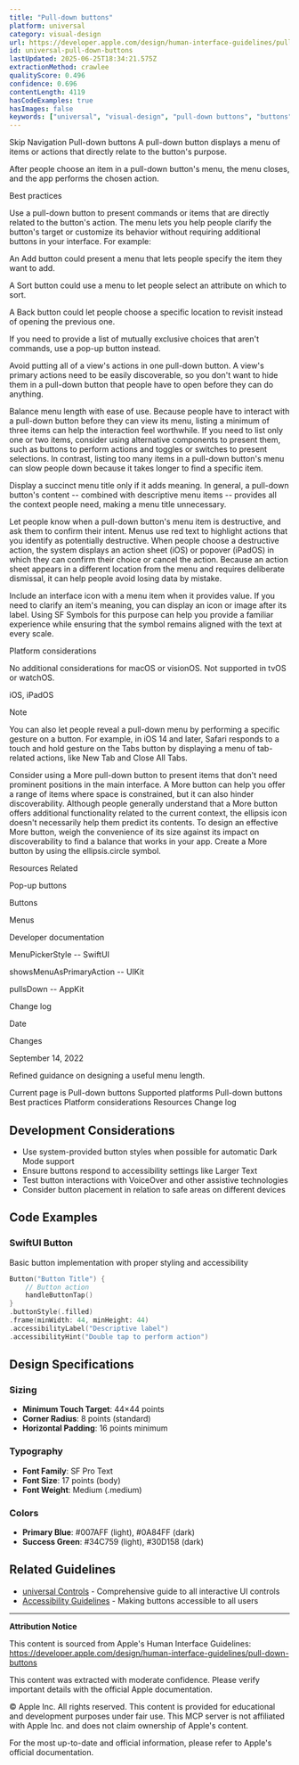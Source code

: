 ```yaml
---
title: "Pull-down buttons"
platform: universal
category: visual-design
url: https://developer.apple.com/design/human-interface-guidelines/pull-down-buttons
id: universal-pull-down-buttons
lastUpdated: 2025-06-25T18:34:21.575Z
extractionMethod: crawlee
qualityScore: 0.496
confidence: 0.696
contentLength: 4119
hasCodeExamples: true
hasImages: false
keywords: ["universal", "visual-design", "pull-down buttons", "buttons", "design", "interface", "navigation", "selection", "system", "ios"]
---
```

Skip Navigation
Pull-down buttons
A pull-down button displays a menu of items or actions that directly relate to the button's purpose.

After people choose an item in a pull-down button's menu, the menu closes, and the app performs the chosen action.

Best practices

Use a pull-down button to present commands or items that are directly related to the button's action. The menu lets you help people clarify the button's target or customize its behavior without requiring additional buttons in your interface. For example:

An Add button could present a menu that lets people specify the item they want to add.

A Sort button could use a menu to let people select an attribute on which to sort.

A Back button could let people choose a specific location to revisit instead of opening the previous one.

If you need to provide a list of mutually exclusive choices that aren't commands, use a pop-up button instead.

Avoid putting all of a view's actions in one pull-down button. A view's primary actions need to be easily discoverable, so you don't want to hide them in a pull-down button that people have to open before they can do anything.

Balance menu length with ease of use. Because people have to interact with a pull-down button before they can view its menu, listing a minimum of three items can help the interaction feel worthwhile. If you need to list only one or two items, consider using alternative components to present them, such as buttons to perform actions and toggles or switches to present selections. In contrast, listing too many items in a pull-down button's menu can slow people down because it takes longer to find a specific item.

Display a succinct menu title only if it adds meaning. In general, a pull-down button's content -- combined with descriptive menu items -- provides all the context people need, making a menu title unnecessary.

Let people know when a pull-down button's menu item is destructive, and ask them to confirm their intent. Menus use red text to highlight actions that you identify as potentially destructive. When people choose a destructive action, the system displays an action sheet (iOS) or popover (iPadOS) in which they can confirm their choice or cancel the action. Because an action sheet appears in a different location from the menu and requires deliberate dismissal, it can help people avoid losing data by mistake.

Include an interface icon with a menu item when it provides value. If you need to clarify an item's meaning, you can display an icon or image after its label. Using SF Symbols for this purpose can help you provide a familiar experience while ensuring that the symbol remains aligned with the text at every scale.

Platform considerations

No additional considerations for macOS or visionOS. Not supported in tvOS or watchOS.

iOS, iPadOS

Note

You can also let people reveal a pull-down menu by performing a specific gesture on a button. For example, in iOS 14 and later, Safari responds to a touch and hold gesture on the Tabs button by displaying a menu of tab-related actions, like New Tab and Close All Tabs.

Consider using a More pull-down button to present items that don't need prominent positions in the main interface. A More button can help you offer a range of items where space is constrained, but it can also hinder discoverability. Although people generally understand that a More button offers additional functionality related to the current context, the ellipsis icon doesn't necessarily help them predict its contents. To design an effective More button, weigh the convenience of its size against its impact on discoverability to find a balance that works in your app. Create a More button by using the ellipsis.circle symbol.

Resources
Related

Pop-up buttons

Buttons

Menus

Developer documentation

MenuPickerStyle -- SwiftUI

showsMenuAsPrimaryAction -- UIKit

pullsDown -- AppKit

Change log

Date

Changes

September 14, 2022

Refined guidance on designing a useful menu length.

Current page is Pull-down buttons
Supported platforms
Pull-down buttons
Best practices
Platform considerations
Resources
Change log

## Development Considerations

- Use system-provided button styles when possible for automatic Dark Mode support
- Ensure buttons respond to accessibility settings like Larger Text
- Test button interactions with VoiceOver and other assistive technologies
- Consider button placement in relation to safe areas on different devices


## Code Examples

### SwiftUI Button

Basic button implementation with proper styling and accessibility

```swift
Button("Button Title") {
    // Button action
    handleButtonTap()
}
.buttonStyle(.filled)
.frame(minWidth: 44, minHeight: 44)
.accessibilityLabel("Descriptive label")
.accessibilityHint("Double tap to perform action")
```



## Design Specifications

### Sizing

- **Minimum Touch Target**: 44×44 points
- **Corner Radius**: 8 points (standard)
- **Horizontal Padding**: 16 points minimum

### Typography

- **Font Family**: SF Pro Text
- **Font Size**: 17 points (body)
- **Font Weight**: Medium (.medium)

### Colors

- **Primary Blue**: #007AFF (light), #0A84FF (dark)
- **Success Green**: #34C759 (light), #30D158 (dark)



## Related Guidelines

- [universal Controls](https://developer.apple.com/design/human-interface-guidelines/controls) - Comprehensive guide to all interactive UI controls
- [Accessibility Guidelines](https://developer.apple.com/design/human-interface-guidelines/accessibility) - Making buttons accessible to all users

---

**Attribution Notice**

This content is sourced from Apple's Human Interface Guidelines: https://developer.apple.com/design/human-interface-guidelines/pull-down-buttons

This content was extracted with moderate confidence. Please verify important details with the official Apple documentation.

© Apple Inc. All rights reserved. This content is provided for educational and development purposes under fair use. This MCP server is not affiliated with Apple Inc. and does not claim ownership of Apple's content.

For the most up-to-date and official information, please refer to Apple's official documentation.
